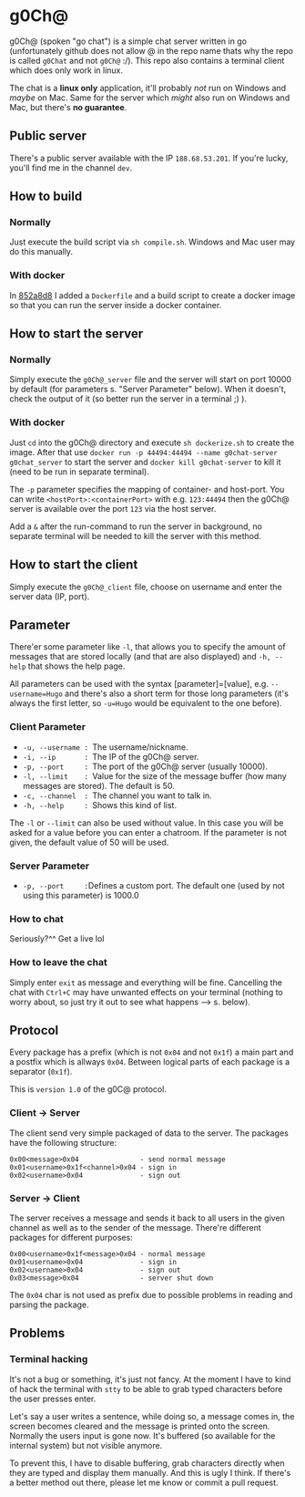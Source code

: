 # g0Ch@
g0Ch@ (spoken "go chat") is a simple chat server written in go (unfortunately github does not allow @ in the repo name thats why the repo is called `g0Chat` and not `g0Ch@` :/). This repo also contains a terminal client which does only work in linux.

The chat is a **linux only** application, it'll probably *not* run on Windows and *maybe* on Mac. Same for the server which *might* also run on Windows and Mac, but there's **no guarantee**.

## Public server
There's a public server available with the IP `188.68.53.201`. If you're lucky, you'll find me in the channel `dev`.

## How to build
### Normally
Just execute the build script via `sh compile.sh`. Windows and Mac user may do this manually.

### With docker
In [852a8d8](https://github.com/hauke96/g0Chat/commit/852a8d85355ad2d0927bdaac6be465f5860c73d1) I added a `Dockerfile` and a build script to create a docker image so that you can run the server inside a docker container.

## How to start the server
### Normally
Simply execute the `g0Ch@_server` file and the server will start on port 10000 by default (for parameters s. "Server Parameter" below). When it doesn't, check the output of it (so better run the server in a terminal ;) ).

### With docker
Just `cd` into the g0Ch@ directory and execute `sh dockerize.sh` to create the image. After that use `docker run -p 44494:44494 --name g0chat-server g0chat_server` to start the server and `docker kill g0chat-server` to kill it (need to be run in separate terminal).

The `-p` parameter specifies the mapping of container- and host-port. You can write `<hostPort>:<containerPort>` with e.g. `123:44494` then the g0Ch@ server is available over the port `123` via the host server.

Add a `&` after the run-command to run the server in background, no separate terminal will be needed to kill the server with this method.

## How to start the client
Simply execute the `g0Ch@_client` file, choose on username and enter the server data (IP, port).

## Parameter
There'er some parameter like `-l`, that allows you to specify the amount of messages that are stored locally (and that are also displayed) and `-h, --help` that shows the help page.

All parameters can be used with the syntax [parameter]=[value], e.g. `--username=Hugo` and there's also a short term for those long parameters (it's always the first letter, so `-u=Hugo` would be equivalent to the one before).
### Client Parameter
* `-u, --username : `The username/nickname.
* `-i, --ip       : `The IP of the g0Ch@ server.
* `-p, --port     : `The port of the g0Ch@ server (usually 10000).
* `-l, --limit    : `Value for the size of the message buffer (how many messages are stored). The default is 50.
* `-c, --channel  : `The channel you want to talk in.
* `-h, --help     : `Shows this kind of list.

The `-l` or `--limit` can also be used without value. In this case you will be asked for a value before you can enter a chatroom. If the parameter is not given, the default value of 50 will be used.

### Server Parameter
* `-p, --port     :`Defines a custom port. The default one (used by not using this parameter) is 1000.0

### How to chat
Seriously?^^ Get a live lol

### How to leave the chat
Simply enter `exit` as message and everything will be fine. Cancelling the chat with `Ctrl+C` may have unwanted effects on your terminal (nothing to worry about, so just try it out to see what happens --> s. below).

## Protocol
Every package has a prefix (which is not `0x04` and not `0x1f`) a main part and a postfix which is allways `0x04`. Between logical parts of each package is a separator (`0x1f`).

This is `version 1.0` of the g0C@ protocol.
### Client -> Server
The client send very simple packaged of data to the server. The packages have the following structure:
```
0x00<message>0x04               - send normal message
0x01<username>0x1f<channel>0x04 - sign in
0x02<username>0x04              - sign out
```

### Server -> Client
The server receives a message and sends it back to all users in the given channel as well as to the sender of the message. There're different packages for different purposes:
```
0x00<username>0x1f<message>0x04 - normal message
0x01<username>0x04              - sign in
0x02<username>0x04              - sign out
0x03<message>0x04               - server shut down
```
The `0x04` char is not used as prefix due to possible problems in reading and parsing the package.
## Problems
### Terminal hacking
It's not a bug or something, it's just not fancy. At the moment I have to kind of hack the terminal with `stty` to be able to grab typed characters before the user presses enter.

Let's say a user writes a sentence, while doing so, a message comes in, the screen becomes cleared and the message is printed onto the screen. Normally the users input is gone now. It's buffered (so available for the internal system) but not visible anymore.

To prevent this, I have to disable buffering, grab characters directly when they are typed and display them manually. And this is ugly I think. If there's a better method out there, please let me know or commit a pull request.
